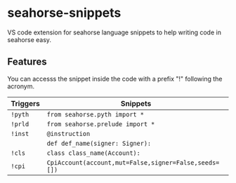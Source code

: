 
# seahorse-snippets
VS code extension for seahorse language snippets to help writing code in seahorse easy.

## Features

You can accesss the snippet inside the code with a prefix "!" following the acronym.


| Triggers | Snippets |
| ------------- | ------------- |
|`!pyth`|`from seahorse.pyth import *`|
|`!prld`|`from seahorse.prelude import *`|
| `!inst`  | `@instruction`|
|           | `def def_name(signer: Signer):`|  
| `!cls`  | `class class_name(Account):`  |
|`!cpi`|`CpiAccount(account,mut=False,signer=False,seeds=[])`|

  

